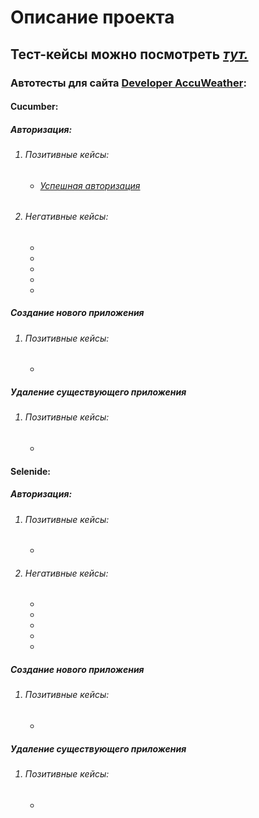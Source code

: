 <h1><b>Описание проекта</b></h1>

<h2><b>Тест-кейсы можно посмотреть <i><a href="https://docs.google.com/spreadsheets/d/19OGLU2VpDEI8ScSmPuKU6Esxt392eqM6eLdnv9mRHrI/edit?usp=sharing">тут.</a></i><b></h2>
  
<h3>Автотесты для сайта <a href="https://developer.accuweather.com/">Developer AccuWeather</a>:</h3>
  
<h4>Cucumber:</h4>
  
<h5>Авторизация:</h5>
  
<ol>
  <h6><li>Позитивные кейсы:</li></h6>
    <ul>
      <li>
        <h6><i><a href="https://github.com/Purvich/AccuWeatherWebUIAutotests/blob/master/src/test/java/cucumber/authorization/positive/Success%20Authorization.feature">Успешная авторизация</a></i></h6>
      </li>
    </ul>
  
  <h6><li>Негативные кейсы:</li></h6>
    <ul>
      <li>
        <i><a></a></i>
      </li>
      <li>
        <i><a></a></i>
      </li>
      <li>
        <i><a href=""></a></i>
      </li>
      <li>
        <i><a href=""></a></i>
      </li>
      <li>
        <i><a href=""></a></i>
      </li>
    </ul></h6>
  </ol>
  
<h5>Создание нового приложения</h5>
  <ol>
  <h6><li>Позитивные кейсы:</li></h6>
    <ul>
      <li>
        <i><a href=""></a></i>
      </li>
    </ul>
  </ol>
<h5>Удаление существующего приложения</h5>
<ol>
  <h6><li>Позитивные кейсы:</li></h6>
    <ul>
      <li>
        <i><a href=""></a></i>
      </li>
    </ul>
  </ol>
  
  
<h4>Selenide:</h4>
  
<h5>Авторизация:</h5>
  
<ol>
  <h6><li>Позитивные кейсы:</li></h6>
    <ul>
      <li>
        <i><a href=""></a></i>
      </li>
    </ul>
  
  <h6><li><i>Негативные кейсы:</i></li></h6>
    <ul>
      <li>
        <i><a></a></i>
      </li>
      <li>
        <i><a></a></i>
      </li>
      <li>
        <i><a href=""></a></i>
      </li>
      <li>
        <i><a href=""></a></i>
      </li>
      <li>
        <i><a href=""></a></i>
      </li>
    </ul></h6>
  </ol>
  
<h5>Создание нового приложения</h5>
  <ol>
  <h6><li>Позитивные кейсы:</li></h6>
    <ul>
      <li>
        <i><a href=""></a></i>
      </li>
    </ul>
  </ol>
<h5>Удаление существующего приложения</h5>
<ol>
  <h6><li>Позитивные кейсы:</li></h6>
    <ul>
      <li>
        <i><a href=""></a></i>
      </li>
    </ul>
  </ol>
